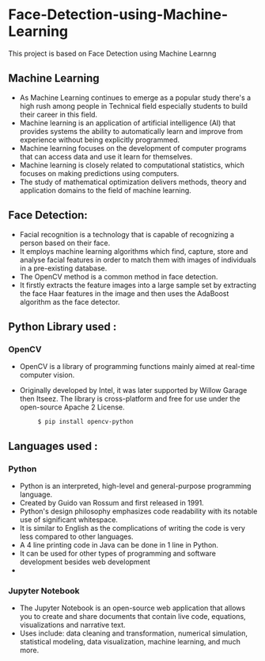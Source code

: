 # Face-Detection-using-Machine-Learning
This project is based on Face Detection using Machine Learnng

## Machine Learning
  - As Machine Learning continues to emerge as a popular study there's a high rush among people in Technical field especially students to build their career in this field.
  - Machine learning is an application of artificial intelligence (AI) that provides systems the ability to automatically learn and improve from experience without being
    explicitly programmed. 
  - Machine learning focuses on the development of computer programs that can access data and use it learn for themselves.
  - Machine learning is closely related to computational statistics, which focuses on making predictions using computers. 
  - The study of mathematical optimization delivers methods, theory and application domains to the field of machine learning.

## Face Detection:
  - Facial recognition is a technology that is capable of recognizing a person based on their face. 
  - It employs machine learning algorithms which find, capture, store and analyse facial features in order to match them with images of individuals in a pre-existing database.
  - The OpenCV method is a common method in face detection. 
  - It firstly extracts the feature images into a large sample set by extracting the face Haar features in the image and then uses the AdaBoost algorithm as the face detector.

 ## Python Library used :
 ### OpenCV
 - OpenCV is a library of programming functions mainly aimed at real-time computer vision.
 -  Originally developed by Intel, it was later supported by Willow Garage then Itseez. The library is cross-platform and free for use under the open-source Apache 2 License.
 
             $ pip install opencv-python

 ## Languages used :
 ### Python
  - Python is an interpreted, high-level and general-purpose programming language.
  - Created by Guido van Rossum and first released in 1991.
  - Python's design philosophy emphasizes code readability with its notable use of significant whitespace.
  - It is similar to English as the complications of writing the code is very less compared to other languages.
  - A 4 line printing code in Java can be done in 1 line in Python.
  - It can be used for other types of programming and software development besides web development
  - 
 ### Jupyter Notebook
  - The Jupyter Notebook is an open-source web application that allows you to create and share documents that contain live code, equations, visualizations and narrative text.
  - Uses include: data cleaning and transformation, numerical simulation, statistical modeling, data visualization, machine learning, and much more.


